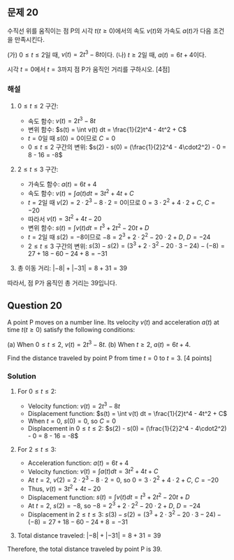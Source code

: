 
## 문제 20

수직선 위를 움직이는 점 P의 시각 $t(t \geq 0)$에서의 속도 $v(t)$와 가속도 $a(t)$가 다음 조건을 만족시킨다.

(가) $0 \leq t \leq 2$일 때, $v(t) = 2t^3 - 8t$이다.
(나) $t \geq 2$일 때, $a(t) = 6t + 4$이다.

시각 $t=0$에서 $t=3$까지 점 P가 움직인 거리를 구하시오. [4점]

### 해설

1) $0 \leq t \leq 2$ 구간:
   - 속도 함수: $v(t) = 2t^3 - 8t$
   - 변위 함수: $s(t) = \int v(t) dt = \frac{1}{2}t^4 - 4t^2 + C$
   - $t=0$일 때 $s(0) = 0$이므로 $C = 0$
   - $0 \leq t \leq 2$ 구간의 변위: $s(2) - s(0) = (\frac{1}{2}2^4 - 4\cdot2^2) - 0 = 8 - 16 = -8$

2) $2 \leq t \leq 3$ 구간:
   - 가속도 함수: $a(t) = 6t + 4$
   - 속도 함수: $v(t) = \int a(t) dt = 3t^2 + 4t + C$
   - $t=2$일 때 $v(2) = 2\cdot2^3 - 8\cdot2 = 0$이므로
     $0 = 3\cdot2^2 + 4\cdot2 + C$, $C = -20$
   - 따라서 $v(t) = 3t^2 + 4t - 20$
   - 변위 함수: $s(t) = \int v(t) dt = t^3 + 2t^2 - 20t + D$
   - $t=2$일 때 $s(2) = -8$이므로
     $-8 = 2^3 + 2\cdot2^2 - 20\cdot2 + D$, $D = -24$
   - $2 \leq t \leq 3$ 구간의 변위: $s(3) - s(2) = (3^3 + 2\cdot3^2 - 20\cdot3 - 24) - (-8) = 27 + 18 - 60 - 24 + 8 = -31$

3) 총 이동 거리:
   $|-8| + |-31| = 8 + 31 = 39$

따라서, 점 P가 움직인 총 거리는 39입니다.

## Question 20

A point P moves on a number line. Its velocity $v(t)$ and acceleration $a(t)$ at time $t(t \geq 0)$ satisfy the following conditions:

(a) When $0 \leq t \leq 2$, $v(t) = 2t^3 - 8t$.
(b) When $t \geq 2$, $a(t) = 6t + 4$.

Find the distance traveled by point P from time $t=0$ to $t=3$. [4 points]

### Solution

1) For $0 \leq t \leq 2$:
   - Velocity function: $v(t) = 2t^3 - 8t$
   - Displacement function: $s(t) = \int v(t) dt = \frac{1}{2}t^4 - 4t^2 + C$
   - When $t=0$, $s(0) = 0$, so $C = 0$
   - Displacement in $0 \leq t \leq 2$: $s(2) - s(0) = (\frac{1}{2}2^4 - 4\cdot2^2) - 0 = 8 - 16 = -8$

2) For $2 \leq t \leq 3$:
   - Acceleration function: $a(t) = 6t + 4$
   - Velocity function: $v(t) = \int a(t) dt = 3t^2 + 4t + C$
   - At $t=2$, $v(2) = 2\cdot2^3 - 8\cdot2 = 0$, so
     $0 = 3\cdot2^2 + 4\cdot2 + C$, $C = -20$
   - Thus, $v(t) = 3t^2 + 4t - 20$
   - Displacement function: $s(t) = \int v(t) dt = t^3 + 2t^2 - 20t + D$
   - At $t=2$, $s(2) = -8$, so
     $-8 = 2^3 + 2\cdot2^2 - 20\cdot2 + D$, $D = -24$
   - Displacement in $2 \leq t \leq 3$: $s(3) - s(2) = (3^3 + 2\cdot3^2 - 20\cdot3 - 24) - (-8) = 27 + 18 - 60 - 24 + 8 = -31$

3) Total distance traveled:
   $|-8| + |-31| = 8 + 31 = 39$

Therefore, the total distance traveled by point P is 39.